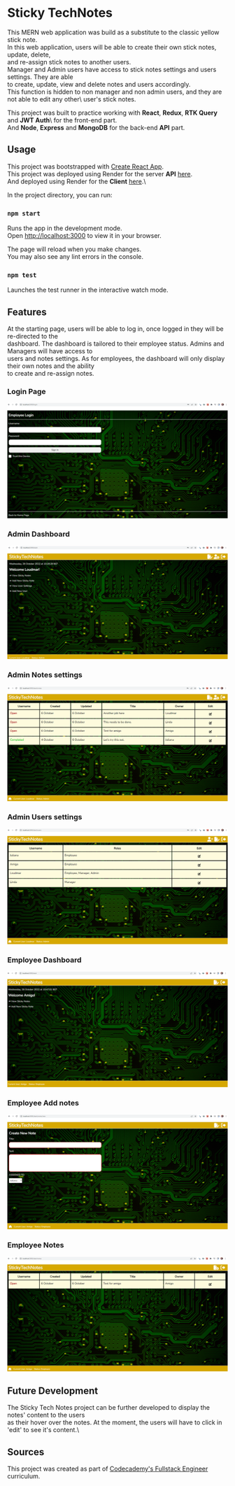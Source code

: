 # Sticky TechNotes

This MERN web application was build as a substitute to the classic yellow stick note.\
In this web application, users will be able to create their own stick notes, update, delete,\
and re-assign stick notes to another users.\
Manager and Admin users have access to stick notes settings and users settings. They are able\
to create, update, view and delete notes and users accordingly.\
This function is hidden to non manager and non admin users, and they are not able to edit any other\ 
user's stick notes.

This project was built to practice working with **React**, **Redux**, **RTK Query** and **JWT Auth**\ 
for the front-end part.\
And **Node**, **Express** and **MongoDB** for the back-end **API** part.

## Usage

This project was bootstrapped with [Create React App](https://github.com/facebook/create-react-app).\
This project was deployed using Render for the server **API** [here](https://sticky-technotes-api.onrender.com).\
And deployed using Render for the **Client** [here](https://sticky-technotes-app.onrender.com).\

In the project directory, you can run:

### `npm start`

Runs the app in the development mode.\
Open [http://localhost:3000](http://localhost:3000) to view it in your browser.

The page will reload when you make changes.\
You may also see any lint errors in the console.

### `npm test`

Launches the test runner in the interactive watch mode.

## Features

At the starting page, users will be able to log in, once logged in they will be re-directed to the\
dashboard. The dashboard is tailored to their employee status. Admins and Managers will have access to\
users and notes settings. As for employees, the dashboard will only display their own notes and the ability\
to create and re-assign notes. 

### Login Page
![The starting page for Log in.](src/img/user_login.png)

### Admin Dashboard
![The starting page for Admin dashboard.](src/img/admin_dash.png)

### Admin Notes settings
![The starting page for Admin dashboard.](src/img/admin_notes_settings.png)

### Admin Users settings
![The starting page for Admin dashboard.](src/img/admin_user_settings.png)

### Employee Dashboard
![The starting page for Admin dashboard.](src/img/employee_dash.png)

### Employee Add notes
![The starting page for Admin dashboard.](src/img/employee_add_notes.png)

### Employee Notes
![The starting page for Admin dashboard.](src/img/employee_notes.png)

## Future Development 

The Sticky Tech Notes project can be further developed to display the notes' content to the users\
as their hover over the notes. At the moment, the users will have to click in 'edit' to see it's content.\ 

## Sources

This project was created as part of [Codecademy's Fullstack Engineer](https://www.codecademy.com/learn) curriculum. 